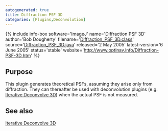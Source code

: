 ```yaml
---
autogenerated: true
title: Diffraction PSF 3D
categories: [Plugins,Deconvolution]
---
```


{% include info-box software='ImageJ'
name='Diffraction PSF 3D'
author='Bob Dougherty'
filename='[Diffraction_PSF_3D.class](http://www.optinav.info/download/Diffraction_PSF_3D.class)'
source='[Diffraction_PSF_3D.java](http://www.optinav.info/download/Diffraction_PSF_3D.java)'
released='2 May 2005'
latest-version='6 June 2005'
status='stable'
website='http://www.optinav.info/Diffraction-PSF-3D.htm'
%}

## Purpose

This plugin generates theoretical PSFs, assuming they arise only from diffraction. They can thereafter be used with deconvolution plugins (e.g. [Iterative Deconvolve 3D](/plugins/iterative-deconvolve-3d)) when the actual PSF is not measured.

## See also

[Iterative Deconvolve 3D](/plugins/iterative-deconvolve-3d)

 
